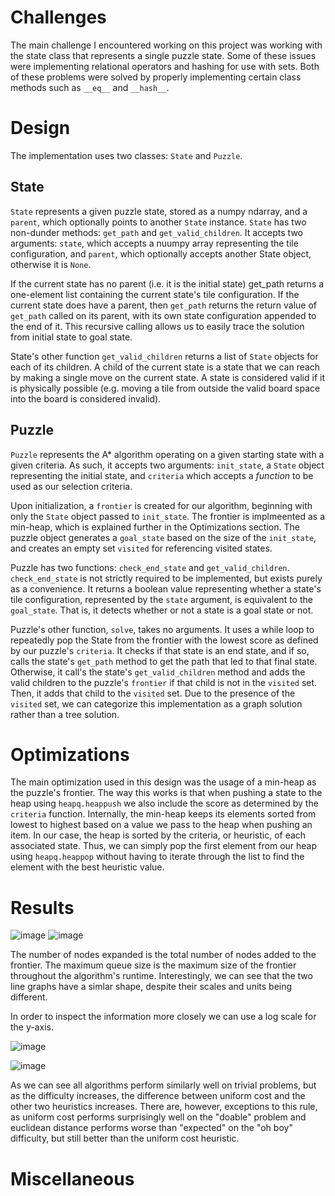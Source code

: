 # Challenges
The main challenge I encountered working on this project was working with the state class that represents a single puzzle state. Some of these issues were implementing relational operators and hashing for use with sets. Both of these problems were solved by properly implementing certain class methods such as `__eq__` and `__hash__`.
# Design
The implementation uses two classes: `State` and `Puzzle`. 

## State
`State` represents a given puzzle state, stored as a numpy ndarray, and a `parent`, which optionally points to another `State` instance. `State` has two non-dunder methods: `get_path` and `get_valid_children`. It accepts two arguments: `state`, which accepts a nuumpy array representing the tile configuration, and `parent`, which optionally accepts another State object, otherwise it is `None`. 

If the current state has no parent (i.e. it is the initial state) get_path returns a one-element list containing the current state's tile configuration. If the current state does have a parent, then `get_path` returns the return value of `get_path` called on its parent, with its own state configuration appended to the end of it. This recursive calling allows us to easily trace the solution from initial state to goal state. 

State's other function `get_valid_children` returns a list of `State` objects for each of its children. A child of the current state is a state that we can reach by making a single move on the current state. A state is considered valid if it is physically possible (e.g. moving a tile from outside the valid board space into the board is considered invalid). 

## Puzzle
`Puzzle` represents the A* algorithm operating on a given starting state with a given criteria. As such, it accepts two arguments: `init_state`, a `State` object representing the initial state, and `criteria` which accepts a _function_ to be used as our selection criteria. 

Upon initialization, a `frontier` is created for our algorithm, beginning with only the `State` object passed to `init_state`. The frontier is implmeented as a min-heap, which is explained further in the Optimizations section. The puzzle object generates a `goal_state` based on the size of the `init_state`, and creates an empty set `visited` for referencing visited states. 

Puzzle has two functions: `check_end_state` and `get_valid_children`. `check_end_state` is not strictly required to be implemented, but exists purely as a convenience. It returns a boolean value representing whether a state's tile configuration, represented by the `state` argument, is equivalent to the `goal_state`. That is, it detects whether or not a state is a goal state or not. 

Puzzle's other function, `solve`, takes no arguments. It uses a while loop to repeatedly pop the State from the frontier with the lowest score as defined by our puzzle's `criteria`. It checks if that state is an end state, and if so, calls the state's `get_path` method to get the path that led to that final state. Otherwise, it call's the state's `get_valid_children` method and adds the valid children to the puzzle's `frontier` if that child is not in the `visited` set. Then, it adds that child to the `visited` set. Due to the presence of the `visited` set, we can categorize this implementation as a graph solution rather than a tree solution. 

# Optimizations
The main optimization used in this design was the usage of a min-heap as the puzzle's frontier. The way this works is that when pushing a state to the heap using `heapq.heappush` we also include the score as determined by the `criteria` function. Internally, the min-heap keeps its elements sorted from lowest to highest based on a value we pass to the heap when pushing an item. In our case, the heap is sorted by the criteria, or heuristic, of each associated state. Thus, we can simply pop the first element from our heap using `heapq.heappop` without having to iterate through the list to find the element with the best heuristic value. 

# Results
![image](https://github.com/Jonathanace/CS170-Project-1/assets/55035716/4219c621-128f-40af-acdc-c5cbbdf563a8)
![image](https://github.com/Jonathanace/CS170-Project-1/assets/55035716/ce3cf9ee-7573-46d5-91ac-aa029b41281a)

The number of nodes expanded is the total number of nodes added to the frontier. The maximum queue size is the maximum size of the frontier throughout the algorithm's runtime. Interestingly, we can see that the two line graphs have a simlar shape, despite their scales and units being different.

In order to inspect the information more closely we can use a log scale for the y-axis.

![image](https://github.com/Jonathanace/CS170-Project-1/assets/55035716/52ecdc9e-23f0-4bec-883a-4fcef927f40b)

![image](https://github.com/Jonathanace/CS170-Project-1/assets/55035716/5284aa70-6b3c-4046-93d9-5f9aad598539)

As we can see all algorithms perform similarly well on trivial problems, but as the difficulty increases, the difference between uniform cost and the other two heuristics increases. There are, however, exceptions to this rule, as uniform cost performs surprisingly well on the "doable" problem and euclidean distance performs worse than "expected" on the "oh boy" difficulty, but still better than the uniform cost heuristic.

# Miscellaneous
